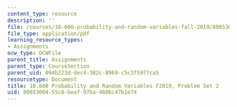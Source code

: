 ```yaml
---
content_type: resource
description: ''
file: /courses/18-600-probability-and-random-variables-fall-2019/8065300455c8beaf97ba4886c47b1e74_MIT18_600F19_Pset2.pdf
file_type: application/pdf
learning_resource_types:
- Assignments
ocw_type: OCWFile
parent_title: Assignments
parent_type: CourseSection
parent_uid: 094b223d-dec4-382c-8969-c5c3f5977ca5
resourcetype: Document
title: 18.600 Probability and Random Variables F2019, Problem Set 2
uid: 80653004-55c8-beaf-97ba-4886c47b1e74
---
```

